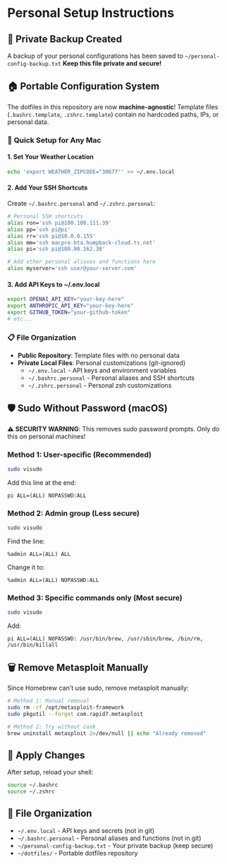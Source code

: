 # Personal Setup Instructions

## 🔑 Private Backup Created

A backup of your personal configurations has been saved to `~/personal-config-backup.txt` 
**Keep this file private and secure!**

## 🏠 Portable Configuration System  

The dotfiles in this repository are now **machine-agnostic**! Template files (`.bashrc.template`, `.zshrc.template`) contain no hardcoded paths, IPs, or personal data.

### 🎯 **Quick Setup for Any Mac**

#### 1. Set Your Weather Location
```bash
echo 'export WEATHER_ZIPCODE="30677"' >> ~/.env.local
```

#### 2. Add Your SSH Shortcuts
Create `~/.bashrc.personal` and `~/.zshrc.personal`:
```bash
# Personal SSH shortcuts
alias ron='ssh pi@100.100.111.39'
alias pp='ssh pi@pi'  
alias rr='ssh pi@10.0.0.155'
alias mm='ssh macpro-bta.humpback-cloud.ts.net'
alias pi='ssh pi@100.90.162.30'

# Add other personal aliases and functions here
alias myserver='ssh user@your-server.com'
```

#### 3. Add API Keys to ~/.env.local
```bash
export OPENAI_API_KEY="your-key-here"
export ANTHROPIC_API_KEY="your-key-here"
export GITHUB_TOKEN="your-github-token"
# etc...
```

### 📋 **File Organization**
- **Public Repository**: Template files with no personal data
- **Private Local Files**: Personal customizations (git-ignored)
  - `~/.env.local` - API keys and environment variables
  - `~/.bashrc.personal` - Personal aliases and SSH shortcuts
  - `~/.zshrc.personal` - Personal zsh customizations

## 🛡️ Sudo Without Password (macOS)

⚠️ **SECURITY WARNING**: This removes sudo password prompts. Only do this on personal machines!

### Method 1: User-specific (Recommended)
```bash
sudo visudo
```
Add this line at the end:
```
pi ALL=(ALL) NOPASSWD:ALL
```

### Method 2: Admin group (Less secure)
```bash
sudo visudo
```
Find the line:
```
%admin ALL=(ALL) ALL
```
Change it to:
```
%admin ALL=(ALL) NOPASSWD:ALL
```

### Method 3: Specific commands only (Most secure)
```bash
sudo visudo
```
Add:
```
pi ALL=(ALL) NOPASSWD: /usr/bin/brew, /usr/sbin/brew, /bin/rm, /usr/bin/killall
```

## 🗑️ Remove Metasploit Manually

Since Homebrew can't use sudo, remove metasploit manually:
```bash
# Method 1: Manual removal
sudo rm -rf /opt/metasploit-framework
sudo pkgutil --forget com.rapid7.metasploit

# Method 2: Try without cask
brew uninstall metasploit 2>/dev/null || echo "Already removed"
```

## 🔄 Apply Changes

After setup, reload your shell:
```bash
source ~/.bashrc
source ~/.zshrc
```

## 📁 File Organization

- `~/.env.local` - API keys and secrets (not in git)
- `~/.bashrc.personal` - Personal aliases and functions (not in git)  
- `~/personal-config-backup.txt` - Your private backup (keep secure)
- `~/dotfiles/` - Portable dotfiles repository